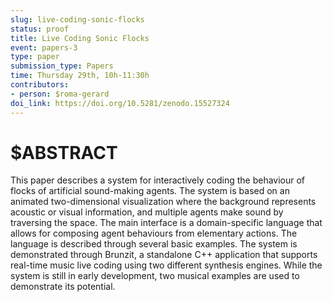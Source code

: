 ```yaml
---
slug: live-coding-sonic-flocks
status: proof
title: Live Coding Sonic Flocks
event: papers-3
type: paper
submission_type: Papers
time: Thursday 29th, 10h-11:30h
contributors:
- person: $roma-gerard
doi_link: https://doi.org/10.5281/zenodo.15527324
---
```


# $ABSTRACT

This paper describes a system for interactively coding the behaviour of flocks of artificial sound-making agents. The
system is based on an animated two-dimensional visualization where the background represents acoustic or visual
information, and multiple agents make sound by traversing the space. The main interface is a domain-specific language
that allows for composing agent behaviours from elementary actions. The language is described through several basic
examples. The system is demonstrated through Brunzit, a standalone C++ application that supports real-time music
live coding using two different synthesis engines. While the system is still in early development, two musical examples
are used to demonstrate its potential.
